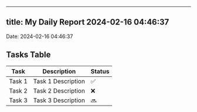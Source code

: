 
---
title: My Daily Report 2024-02-16 04:46:37
---

Date: 2024-02-16 04:46:37

## Tasks Table

| Task | Description | Status |
|------|-------------|--------|
| Task 1 | Task 1 Description | ✅ |
| Task 2 | Task 2 Description | ❌ |
| Task 3 | Task 3 Description | 🔜 |
